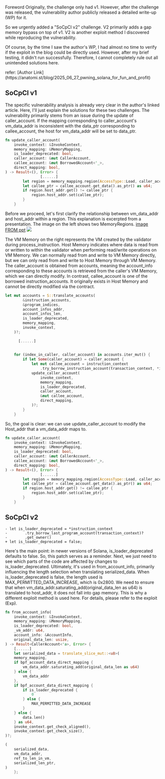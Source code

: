 Foreword
Originally, the challenge only had v1. However, after the challenge was released, the vulnerability author publicly released a detailed write-up (WP) for it. 
<p> So we urgently added a "SoCpCl v2" challenge. V2 primarily adds a gap memory bypass on top of v1. V2 is another exploit method I discovered while reproducing the vulnerability. 
<p> Of course, by the time I saw the author's WP, I had almost no time to verify if the exploit in the blog could be directly used. However, after my brief testing, it didn't run successfully. Therefore, I cannot completely rule out all unintended solutions here.
<p> refer: [Author Link](https://anatomi.st/blog/2025_06_27_pwning_solana_for_fun_and_profit)

## SoCpCl v1
The specific vulnerability analysis is already very clear in the author's linked article. 
Here, I'll just explain the solutions for these two challenges.
The vulnerability primarily stems from an issue during the update of caller_account. If the mapping corresponding to caller_account's vm_data_addr is inconsistent with the data_ptr corresponding to callee_account, the host for vm_data_addr will be set to data_ptr.
```rust
fn update_caller_account(
    invoke_context: &InvokeContext,
    memory_mapping: &MemoryMapping,
    is_loader_deprecated: bool,
    caller_account: &mut CallerAccount,
    callee_account: &mut BorrowedAccount<'_>,
    direct_mapping: bool,
) -> Result<(), Error> {
				[......]
        let region = memory_mapping.region(AccessType::Load, caller_account.vm_data_addr)?;
        let callee_ptr = callee_account.get_data().as_ptr() as u64;
        if region.host_addr.get() != callee_ptr {
            region.host_addr.set(callee_ptr);
        }
    }
```
Before we proceed, let's first clarify the relationship between vm_data_addr and host_addr within a region. This explanation is excerpted from a presentation.
The image on the left shows two MemoryRegions. [image FROM ppt](https://www.hexacon.fr/slides/Ginoah-pwning_blockchain_for_fun_and_profit.pdf)
![](/img/1.jpg)




The VM Memory on the right represents the VM created by the validator during process_instruction. Host Memory indicates where data is read from or written to within the validator when performing read/write operations on VM Memory. We can normally read from and write to VM Memory directly, but we can only read from and write to Host Memory through VM Memory.
The caller_account is obtained from accounts, meaning the account_info corresponding to these accounts is retrieved from the caller's VM Memory, which we can directly modify. In contrast, callee_account is one of the borrowed instruction_accounts. It originally exists in Host Memory and cannot be directly modified via the contract.
```rust
let mut accounts = S::translate_accounts(
        &instruction_accounts,
        &program_indices,
        account_infos_addr,
        account_infos_len,
        is_loader_deprecated,
        memory_mapping,
        invoke_context,
    )?;

	  [......]
   
   
    for (index_in_caller, caller_account) in accounts.iter_mut() {
        if let Some(caller_account) = caller_account {
            let mut callee_account = instruction_context
                .try_borrow_instruction_account(transaction_context, *index_in_caller)?;
            update_caller_account(
                invoke_context,
                memory_mapping,
                is_loader_deprecated,
                caller_account,
                &mut callee_account,
                direct_mapping,
            )?;
        }
    }
```
So, the goal is clear: we can use update_caller_account to modify the Host_addr that a vm_data_addr maps to.
```rust
fn update_caller_account(
    invoke_context: &InvokeContext,
    memory_mapping: &MemoryMapping,
    is_loader_deprecated: bool,
    caller_account: &mut CallerAccount,
    callee_account: &mut BorrowedAccount<'_>,
    direct_mapping: bool,
) -> Result<(), Error> {
				[......]
        let region = memory_mapping.region(AccessType::Load, caller_account.vm_data_addr)?;
        let callee_ptr = callee_account.get_data().as_ptr() as u64;
        if region.host_addr.get() != callee_ptr {
            region.host_addr.set(callee_ptr);
        }
    }
```
## SoCpCl v2
```
- let is_loader_deprecated = *instruction_context
-        .try_borrow_last_program_account(transaction_context)?
-        .get_owner()
+ let is_loader_deprecated = false;
```
Here's the main point: in newer versions of Solana, is_loader_deprecated defaults to false. So, this patch serves as a reminder.
Next, we just need to see which parts of the code are affected by changes to is_loader_deprecated.
Ultimately, it's used in from_account_info, primarily influencing the length selection when translating serialized_data. When is_loader_deprecated is false, the length used is MAX_PERMITTED_DATA_INCREASE, which is 0x2800. We need to ensure that when vm_data_addr.saturating_add(original_data_len as u64) is translated to host_addr, it does not fall into gap memory. This is why a different exploit method is used here. For details, please refer to the exploit (Exp).
```rust
fn from_account_info(
    invoke_context: &InvokeContext,
    memory_mapping: &MemoryMapping,
    is_loader_deprecated: bool,
    _vm_addr: u64,
    account_info: &AccountInfo,
    original_data_len: usize,
) -> Result<CallerAccount<'a>, Error> {
    [......]
    let serialized_data = translate_slice_mut::<u8>(
    memory_mapping,
    if bpf_account_data_direct_mapping {
        vm_data_addr.saturating_add(original_data_len as u64)
    } else {
        vm_data_addr
    },
    if bpf_account_data_direct_mapping {
        if is_loader_deprecated {
            0
        } else {
            MAX_PERMITTED_DATA_INCREASE
        }
    } else {
        data.len()
    } as u64,
    invoke_context.get_check_aligned(),
    invoke_context.get_check_size(),
)?;

(
    serialized_data,
    vm_data_addr,
    ref_to_len_in_vm,
    serialized_len_ptr,
)
    };
```
